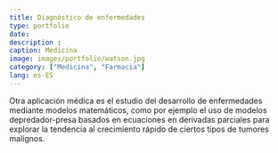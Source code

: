 ```yaml
---
title: Diagnóstico de enfermedades
type: portfolio
date: 
description : 
caption: Medicina
image: images/portfolio/watson.jpg
category: ["Medicina", "Farmacia"]
lang: es-ES
---
```


Otra aplicación médica es el estudio del desarrollo de enfermedades mediante modelos matemáticos, como por ejemplo el uso de modelos depredador-presa basados en ecuaciones en derivadas parciales para explorar la tendencia al crecimiento rápido de ciertos tipos de tumores malignos.  


